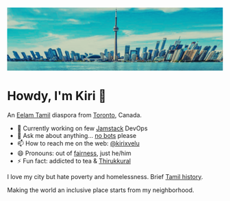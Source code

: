 ![City of Toronto, 2025](https://raw.githubusercontent.com/kirixvelu/kirixvelu/refs/heads/main/toronto-1.webp)

# Howdy, I'm Kiri 👋

An [Eelam Tamil](https://www.nationalia.info/profile/44/tamil-eelam) diaspora from [Toronto](https://www.toronto.ca), Canada. 

- 🔭 Currently working on few [Jamstack](https://jamstack.org) DevOps
- 💬 Ask me about anything... [no bots](https://psychcentral.com/lib/the-importance-of-connection) please
- 📫 How to reach me on the web: [@kirixvelu](https://linktr.ee/kirixvelu)
- 😄 Pronouns: out of [fairness](https://pronouns.org), just he/him
- ⚡ Fun fact: addicted to tea & [Thirukkural](https://thirukkural.io)

I love my city but hate poverty and homelessness. Brief [Tamil history](https://pearlaction.org/genocide-legal-briefing/).

Making the world an inclusive place starts from my neighborhood.
